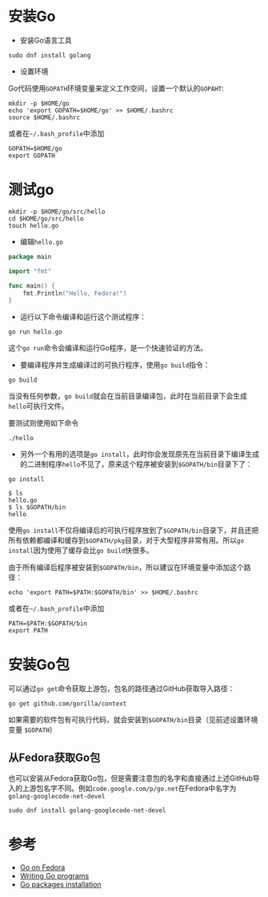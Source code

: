 # 安装Go

* 安装Go语言工具

```
sudo dnf install golang
```

* 设置环境

Go代码使用`GOPATH`环境变量来定义工作空间，设置一个默认的`GOPAHT`:

```
mkdir -p $HOME/go
echo 'export GOPATH=$HOME/go' >> $HOME/.bashrc
source $HOME/.bashrc
```

或者在`~/.bash_profile`中添加

```
GOPATH=$HOME/go
export GOPATH
```

# 测试go

```
mkdir -p $HOME/go/src/hello
cd $HOME/go/src/hello
touch hello.go
```

* 编辑`hello.go`

```go
package main

import "fmt"

func main() {
	fmt.Println("Hello, Fedora!")
}
```

* 运行以下命令编译和运行这个测试程序：

```
go run hello.go
```

这个`go run`命令会编译和运行Go程序，是一个快速验证的方法。

* 要编译程序并生成编译过的可执行程序，使用`go build`指令：

```
go build
```

当没有任何参数，`go build`就会在当前目录编译包，此时在当前目录下会生成`hello`可执行文件。

要测试则使用如下命令

```
./hello
```

* 另外一个有用的选项是`go install`，此时你会发现原先在当前目录下编译生成的二进制程序`hello`不见了，原来这个程序被安装到`$GOPATH/bin`目录下了：

```
go install
```

```
$ ls
hello.go
$ ls $GOPATH/bin
hello
```

使用`go install`不仅将编译后的可执行程序放到了`$GOPATH/bin`目录下，并且还把所有依赖都编译和缓存到`$GOPATH/pkg`目录，对于大型程序非常有用。所以`go install`因为使用了缓存会比`go build`快很多。

由于所有编译后程序被安装到`$GOPATH/bin`，所以建议在环境变量中添加这个路径：

```
echo 'export PATH=$PATH:$GOPATH/bin' >> $HOME/.bashrc
```

或者在`~/.bash_profile`中添加

```
PATH=$PATH:$GOPATH/bin
export PATH
```

# 安装Go包

可以通过`go get`命令获取上游包，包名的路径通过GitHub获取导入路径：

```
go get github.com/gorilla/context
```

如果需要的软件包有可执行代码，就会安装到`$GOPATH/bin`目录（见前述设置环境变量 `$GOPATH`）

## 从Fedora获取Go包

也可以安装从Fedora获取Go包，但是需要注意包的名字和直接通过上述GitHub导入的上游包名字不同。例如`code.google.com/p/go.net`在Fedora中名字为`golang-googlecode-net-devel`

```
sudo dnf install golang-googlecode-net-devel
```

# 参考

* [Go on Fedora](https://developer.fedoraproject.org/tech/languages/go/go-installation.html)
* [Writing Go programs](https://developer.fedoraproject.org/tech/languages/go/go-programs.html)
* [Go packages installation](https://developer.fedoraproject.org/tech/languages/go/go-packages.html)